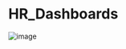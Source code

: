 # HR_Dashboards

![image](https://github.com/silentsaniya/HR_Analysis_Dashboards/assets/92682294/9e4dec58-147c-4ef8-b472-23db8d5b94f2)
